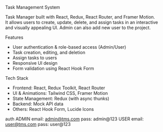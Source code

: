 Task Management System

Task Manager built with React, Redux, React Router, and Framer Motion.  
It allows users to create, update, delete, and assign tasks in an interactive and visually appealing UI.
Admin can also add new user to the project.

Features
- User authentication & role-based access (Admin/User)
- Task creation, editing, and deletion
- Assign tasks to users
- Responsive UI design
- Form validation using React Hook Form

Tech Stack

- Frontend: React, Redux Toolkit, React Router
- UI & Animations: Tailwind CSS, Framer Motion
- State Management: Redux (with async thunks)
- Backend: Mock API data
- Others: React Hook Form, Lucide Icons

auth
ADMIN
email: admin@tms.com
pass: admin@123
USER
email: user@tms.com
pass: user@123

